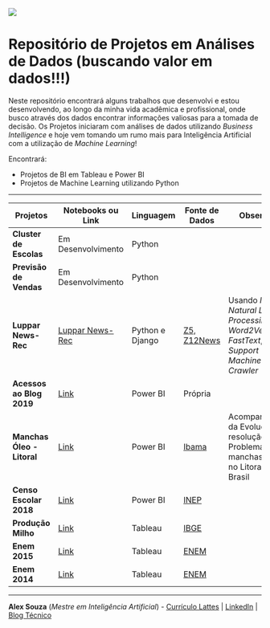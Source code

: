![](https://media-exp1.licdn.com/dms/image/C5612AQFEotG8G0z4rA/article-cover_image-shrink_600_2000/0?e=1584576000&v=beta&t=IjIdLtk65ufyVrs0kFAAt9R-o3xVeT3MrgY5Cm2oAtQ)

# Repositório de Projetos em Análises de Dados (buscando valor em dados!!!)

Neste repositório encontrará alguns trabalhos que desenvolvi e estou desenvolvendo, ao longo da minha vida acadêmica e profissional, onde busco através dos dados encontrar informações valiosas para a tomada de decisão.
Os Projetos iniciaram com análises de dados utilizando *Business Intelligence* e hoje vem tomando um rumo mais para Inteligência Artificial com a utilização de *Machine Learning*!

Encontrará:
- Projetos de BI em Tableau e Power BI
- Projetos de Machine Learning utilizando Python

------------

|    Projetos  | Notebooks ou Link    | Linguagem    | Fonte de Dados  | Observação  | 
| ------------ | ------------         | ------------ | ------------    |------------    |
| **Cluster de Escolas** | Em Desenvolvimento | Python | | |
| **Previsão de Vendas** | Em Desenvolvimento | Python | | |
| **Luppar News-Rec** | [Luppar News-Rec](http://luppar.com/recommender) | Python e Django |[Z5, Z12News](https://github.com/aasouzaconsult/Luppar-News-Rec/tree/master/data) | Usando *NLP - Natural Language Processing*, *Word2Vec*, *FastText*, SVM - *Support Vector Machine*, *Web Crawler* |
| **Acessos ao Blog 2019**| [Link](https://app.powerbi.com/view?r=eyJrIjoiMGYwNmY3MWItMzVhZC00MDg0LTgyNDQtNjQ5YjhmMGU5MDI4IiwidCI6IjBjNzE1Yjc3LTNmNjktNDY2NC05NmM0LWI0Yjc2MTI0OTk1YSJ9)| Power BI | Própria | |
| **Manchas Óleo - Litoral**| [Link](https://app.powerbi.com/view?r=eyJrIjoiYWU1YTY5NGItMmE3Ni00NjAzLTlhNzgtM2EyN2RiMDZlMzYwIiwidCI6IjBjNzE1Yjc3LTNmNjktNDY2NC05NmM0LWI0Yjc2MTI0OTk1YSJ9)| Power BI | [Ibama](http://www.ibama.gov.br/manchasdeoleo-localidades-atingidas) | Acompanhamento da Evolução da resolução do Problema das manchas de Óleo no Litoral do Brasil |
| **Censo Escolar 2018**| [Link](https://app.powerbi.com/view?r=eyJrIjoiMDExZTdjNDUtMTU2Ny00M2YwLTk1NDQtMzZjNWM4ZjYwMTMyIiwidCI6IjBjNzE1Yjc3LTNmNjktNDY2NC05NmM0LWI0Yjc2MTI0OTk1YSJ9)| Power BI | [INEP](http://inep.gov.br/) | |
| **Produção Milho**| [Link](https://public.tableau.com/profile/alex.souza#!/vizhome/EstudoProduo-Milho/ProduoMilho-2016)| Tableau | [IBGE](https://ibge.gov.br/) | |
| **Enem 2015**| [Link](https://public.tableau.com/profile/alex.souza#!/vizhome/Enem2015/Enem2015_)| Tableau | [ENEM](https://enem.inep.gov.br/) | |
| **Enem 2014**| [Link](https://public.tableau.com/profile/alex.souza#!/vizhome/RankingEnem2014-GrficodeTendncias/RankingEnem2014)| Tableau | [ENEM](https://enem.inep.gov.br/) | |

------------

**Alex Souza** (*Mestre em Inteligência Artificial*) - [Currículo Lattes](http://lattes.cnpq.br/3318149614519892) | [LinkedIn](https://www.linkedin.com/in/alex-souza/) | [Blog Técnico](https://pessoalex.wordpress.com/) 
